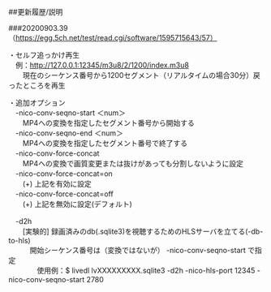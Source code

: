  ##更新履歴/説明
 
###20200903.39
（https://egg.5ch.net/test/read.cgi/software/1595715643/57）
 
・セルフ追っかけ再生  
　例：http://127.0.0.1:12345/m3u8/2/1200/index.m3u8  
　　現在のシーケンス番号から1200セグメント（リアルタイムの場合30分）戻ったところを再生  
  
・追加オプション  
　-nico-conv-seqno-start ＜num＞  
　　MP4への変換を指定したセグメント番号から開始する  
　-nico-conv-seqno-end ＜num＞  
　　MP4への変換を指定したセグメント番号で終了する  
　-nico-conv-force-concat  
　　MP4への変換で画質変更または抜けがあっても分割しないように設定  
　-nico-conv-force-concat=on  
　　(+) 上記を有効に設定  
　-nico-conv-force-concat=off  
　　(+) 上記を無効に設定(デフォルト)  
  
　-d2h  
　　[実験的] 録画済みのdb(.sqlite3)を視聴するためのHLSサーバを立てる(-db-to-hls)  
　　　開始シーケンス番号は（変換ではないが） -nico-conv-seqno-start で指定  
　　　　使用例：$ livedl lvXXXXXXXXX.sqlite3 -d2h -nico-hls-port 12345 -nico-conv-seqno-start 2780   
